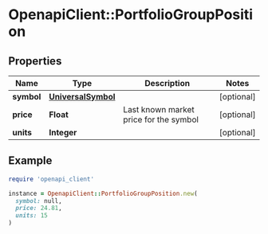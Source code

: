 # OpenapiClient::PortfolioGroupPosition

## Properties

| Name | Type | Description | Notes |
| ---- | ---- | ----------- | ----- |
| **symbol** | [**UniversalSymbol**](UniversalSymbol.md) |  | [optional] |
| **price** | **Float** | Last known market price for the symbol | [optional] |
| **units** | **Integer** |  | [optional] |

## Example

```ruby
require 'openapi_client'

instance = OpenapiClient::PortfolioGroupPosition.new(
  symbol: null,
  price: 24.81,
  units: 15
)
```

